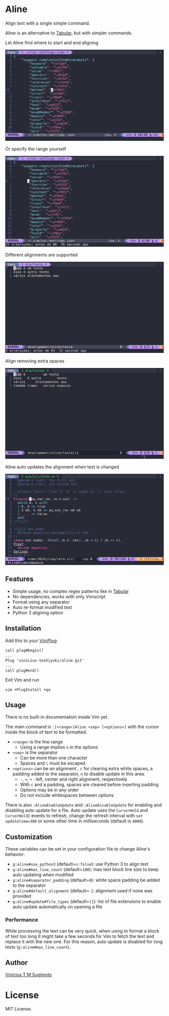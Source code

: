 # Aline

Align text with a single simple command.

Aline is an alternative to [Tabular](https://github.com/godlygeek/tabular), but with simpler commands.

Let Aline find where to start and end aligning

![fullAline](./assets/fullAline.gif)

Or specify the range yourself

![partialAline](./assets/partialAline.gif)

Different alignments are supported

![alignmentsAline](./assets/alignmentsAline.gif)

Align removing extra spaces

![spacesAline](./assets/spacesAline.gif)

Aline auto updates the alignment when text is changed

![updateAline](./assets/updateAline.gif)

## Features

* Simple usage, no complex regex patterns like in [Tabular](https://github.com/godlygeek/tabular)
* No dependencies, works with only Vimscript
* Format using any separator
* Auto re-format modified text
* Python 3 aligning option

## Installation

Add this to your [VimPlug](https://github.com/junegunn/vim-plug):

```
call plug#begin()
...
Plug 'vinicius-toshiyuki/aline.git'
...
call plug#end()
````

Exit Vim and run

```
vim +PlugInstall +qa
```

## Usage

There is no built-in documentation inside Vim yet.

The main command is `:[<range>]Aline <sep> [<options>]` with the cursor inside the block of text to be formatted.

* `<range>` is the line range
	* Using a range implies `n` in the options
* `<sep>` is the separator
	* Can be more than one character
	* Spaces and `\` must be escaped
* `<options>` can be an alignment , `c` for clearing extra white spaces, a padding added to the separator, `n` to disable update in this area.
	* `-`, `=`, `+` : left, center and right alignment, respectively
	* With `c` and a padding, spaces are cleared before inserting padding
	* Options may be in any order
	* Do not include whitespaces between options

There is also `:AlineEnableUpdate` and `:AlineDisableUpdate` for enabling and disabling auto update for a file.
Auto update uses the `CursorHold` and `CursorHoldI` events to refresh, change the refresh interval with `set updatetime=300` or some other time in milliseconds (default is `4000`).

## Customization

These variables can be set in your configuration file to change Aline's behavior:
 
* `g:aline#use_python3` (default=`v:false`): use Python 3 to align text
* `g:aline#max_line_count` (default=`100`): max text block line size to keep auto updating when modified
* `g:aline#separator_padding` (default=`0`): white space padding be added to the separator
* `g:aline#default_alignment` (default=`-`): alignment used if none was provided
* `g:aline#update#file_types` (default=`[]`): list of file extensions to enable auto update automatically on opening a file

### Performance

While processing the text can be very quick, when using to format a block of text too long it might take a few seconds for Vim to fetch the text and replace it with the new one.
For this reason, auto update is disabled for long texts (`g:aline#max_line_count`).

## Author

[Vinícius T M Sugimoto](https://github.com/vinicius-toshiyuki)

# License

MIT License.
